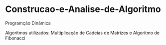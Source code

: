 # Construcao-e-Analise-de-Algoritmo

Programção Dinâmica

Algoritmos utilizados: Multiplicação de Cadeias de Matrizes e Algoritmo de Fibonacci

